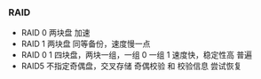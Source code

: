 ### RAID
- RAID 0
  两块盘
  加速
- RAID 1
  两块盘
  同等备份，速度慢一点
- RAID 0 1
  四块盘，两块一组，一组 0 一组 1
  速度快，稳定性高
  普遍
- RAID5
  不指定奇偶盘，交叉存储 奇偶校验 和 校验信息
  尝试恢复
